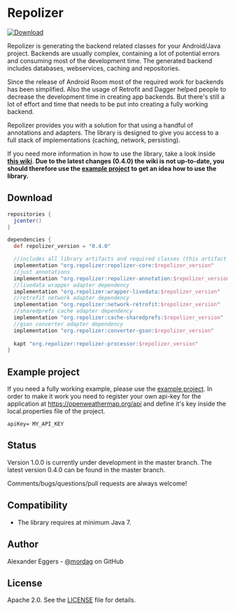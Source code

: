 Repolizer
=====
[![Download](https://api.bintray.com/packages/mordag/android/repolizer-core/images/download.svg) ](https://bintray.com/mordag/android/repolizer-core/_latestVersion)

Repolizer is generating the backend related classes for your Android/Java project. Backends are usually complex, containing a lot of potential errors and consuming most of the development time. The generated backend includes databases, webservices, caching and repositories.

Since the release of Android Room most of the required work for backends has been simplified. Also the usage of Retrofit and Dagger helped people to decrease the development time in creating app backends. But there's still a lot of effort and time that needs to be put into creating a fully working backend.

Repolizer provides you with a solution for that using a handful of annotations and adapters. The library is designed to give you access to a full stack of implementations (caching, network, persisting).

If you need more information in how to use the library, take a look inside **[this wiki][4]**. **Due to the latest changes (0.4.0) the wiki is not up-to-date, you should therefore use the [example project][3] to get an idea how to use the library.**

Download
--------
```gradle
repositories {
  jcenter()
}

dependencies {
  def repolizer_version = "0.4.0"

  //includes all library artifacts and required classes (this artifact is required if you want to use the processor)
  implementation "org.repolizer:repolizer-core:$repolizer_version"
  //just annotations
  implementation "org.repolizer:repolizer-annotation:$repolizer_version"
  //livedata wrapper adapter dependency
  implementation "org.repolizer:wrapper-livedata:$repolizer_version"
  //retrofit network adapter dependency
  implementation "org.repolizer:network-retrofit:$repolizer_version"
  //sharedprefs cache adapter dependency
  implementation "org.repolizer:cache-sharedprefs:$repolizer_version"
  //gson converter adapter dependency
  implementation "org.repolizer:converter-gson:$repolizer_version"
  
  kapt "org.repolizer:repolizer-processor:$repolizer_version"
}
```

Example project
-------------------

If you need a fully working example, please use the [example project][3]. In order to make it work you need to register your own api-key for the application at https://openweathermap.org/api and define it's key inside the local.properties file of the project.

```
apiKey= MY_API_KEY
```

Status
------
Version 1.0.0 is currently under development in the master branch. The latest version 0.4.0 can be found in the master branch.

Comments/bugs/questions/pull requests are always welcome!

Compatibility
-------------

 * The library requires at minimum Java 7.

Author
------
Alexander Eggers - [@mordag][2] on GitHub

License
-------
Apache 2.0. See the [LICENSE][1] file for details.


[1]: https://github.com/Mordag/repolizer/blob/master/LICENSE
[2]: https://github.com/Mordag
[3]: https://github.com/Mordag/repolizer/tree/master/examples/src/main/java/org/demo/weatherapp
[4]: https://github.com/Mordag/repolizer/wiki
